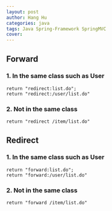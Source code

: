 ```yaml
---
layout: post
author: Hang Hu
categories: java
tags: Java Spring-Framework SpringMVC 
cover: 
---
```


## Forward

### 1. In the same class such as User

```
return "redirect:list.do";
return "redirect:/user/list.do"
```
### 2. Not in the same class

```
return "redirect /item/list.do"
```
## Redirect

### 1. In the same class such as User

```
return "forward:list.do";
return "forward:/user/list.do"
```
### 2. Not in the same class

```
return "forward /item/list.do"
```
